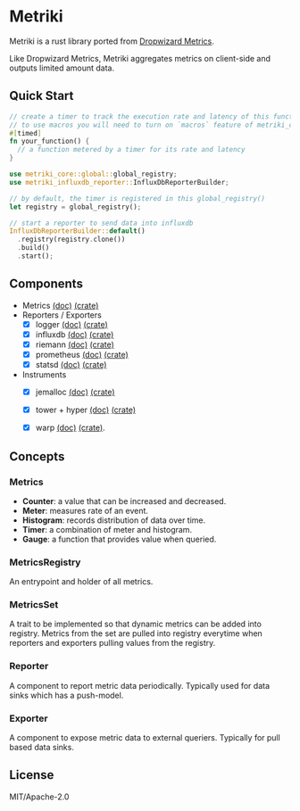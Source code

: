 # Metriki

Metriki is a rust library ported from [Dropwizard
Metrics](https://github.com/dropwizard/metrics).

Like Dropwizard Metrics, Metriki aggregates metrics on client-side and
outputs limited amount data.

## Quick Start

```rust
// create a timer to track the execution rate and latency of this function
// to use macros you will need to turn on `macros` feature of metriki_core
#[timed]
fn your_function() {
  // a function metered by a timer for its rate and latency
}

use metriki_core::global::global_registry;
use metriki_influxdb_reporter::InfluxDbReporterBuilder;

// by default, the timer is registered in this global_registry()
let registry = global_registry();

// start a reporter to send data into influxdb
InfluxDbReporterBuilder::default()
  .registry(registry.clone())
  .build()
  .start();

```

## Components

- Metrics [(doc)](https://docs.rs/metriki-core/) [(crate)](https://crates.io/crates/metriki-core)
- Reporters / Exporters
  - [x] logger [(doc)](https://docs.rs/metriki-log-reporter/) [(crate)](https://crates.io/crates/metriki-log-reporter)
  - [x] influxdb [(doc)](https://docs.rs/metriki-influxdb-reporter/) [(crate)](https://crates.io/crates/metriki-influxdb-reporter)
  - [x] riemann [(doc)](https://docs.rs/metriki-riemann-reporter/) [(crate)](https://crates.io/crates/metriki-riemann-reporter)
  - [x] prometheus [(doc)](https://docs.rs/metriki-prometheus-exporter/) [(crate)](https://crates.io/crates/metriki-promethes-exporter)
  - [x] statsd [(doc)](https://docs.rs/metriki-statsd-reporter/) [(crate)](https://crates.io/crates/metriki-statsd-reporter)
- Instruments
  - [x] jemalloc [(doc)](https://docs.rs/metriki-jemalloc/) [(crate)](https://crates.io/crates/metriki-jemalloc)
  - [x] tower + hyper [(doc)](https://docs.rs/metriki-tower/) [(crate)](https://crates.io/crates/metriki-tower)
  - [x] warp [(doc)](https://docs.rs/metriki-warp/) [(crate)](https://crates.io/crates/metriki-warp).


## Concepts

### Metrics

- **Counter**: a value that can be increased and decreased.
- **Meter**: measures rate of an event.
- **Histogram**: records distribution of data over time.
- **Timer**: a combination of meter and histogram.
- **Gauge**: a function that provides value when queried.

### MetricsRegistry

An entrypoint and holder of all metrics.

### MetricsSet

A trait to be implemented so that dynamic metrics can be added into
registry. Metrics from the set are pulled into registry everytime when
reporters and exporters pulling values from the registry.

### Reporter

A component to report metric data periodically. Typically used for
data sinks which has a push-model.

### Exporter

A component to expose metric data to external queriers. Typically for
pull based data sinks.

## License

MIT/Apache-2.0
